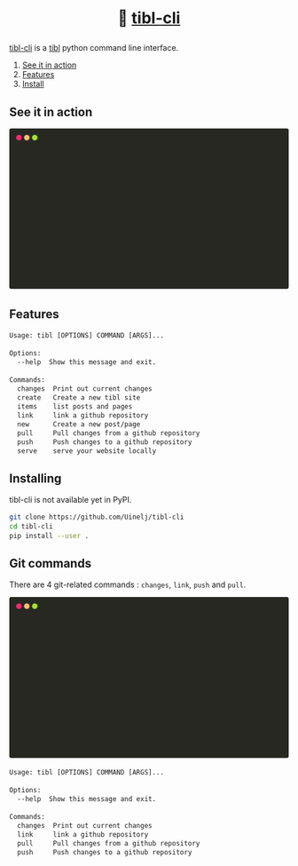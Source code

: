 # <p style="text-align: center;">🗿 [tibl-cli](https://github.com/Uinelj/tibl)</p>

[tibl-cli](https://github.com/Uinelj/tibl-cli) is a [tibl](https://github.com/Uinelj/tibl) python command line interface.

1. [See it in action](#action)
1. [Features](#features)
1. [Install](#install)

## <a name="action"></a>See it in action

<p align="center">
    <img src="data/img/tibl-cli-demo.svg">
</p>

## <a name="features"></a>Features 

```
Usage: tibl [OPTIONS] COMMAND [ARGS]...

Options:
  --help  Show this message and exit.

Commands:
  changes  Print out current changes
  create   Create a new tibl site
  items    list posts and pages
  link     link a github repository
  new      Create a new post/page
  pull     Pull changes from a github repository
  push     Push changes to a github repository
  serve    serve your website locally
```

## <a name="install"></a>Installing

tibl-cli is not available yet in PyPI.

```bash
git clone https://github.com/Uinelj/tibl-cli
cd tibl-cli
pip install --user .
```

## Git commands

There are 4 git-related commands : `changes`, `link`, `push` and `pull`.

<p align="center">
    <img src="data/img/tibl-cli-git.svg">
</p>

```
Usage: tibl [OPTIONS] COMMAND [ARGS]...

Options:
  --help  Show this message and exit.

Commands:
  changes  Print out current changes
  link     link a github repository
  pull     Pull changes from a github repository
  push     Push changes to a github repository
```
